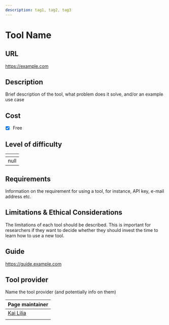```yaml
---
description: tag1, tag2, tag3
---
```


# Tool Name

## URL

https://example.com

## Description

Brief description of the tool, what problem does it solve, and/or an example use case

## Cost

* [x] Free

## Level of difficulty

<table><thead><tr><th data-type="rating" data-max="5"></th></tr></thead><tbody><tr><td>null</td></tr></tbody></table>

## Requirements

Information on the requirement for using a tool, for instance, API key, e-mail address etc.

## Limitations & Ethical Considerations

The limitations of each tool should be described. This is important for researchers if they want to decide whether they should invest the time to learn how to use a new tool.

## Guide

https://guide.example.com

## Tool provider

Name the tool provider (and potentially info on them)

<table><thead><tr><th data-type="users" data-multiple>Page maintainer</th></tr></thead><tbody><tr><td><a href="https://app.gitbook.com/u/sJIljbKbFva9PHVVmkcbA9IcbRj1">Kai Lilia</a></td></tr><tr><td></td></tr></tbody></table>

